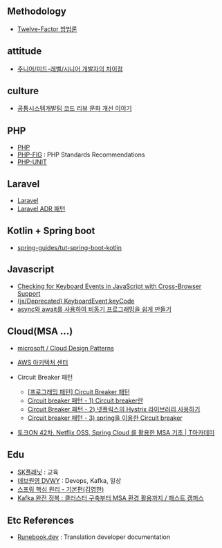 <h2>Methodology</h2>

- [Twelve-Factor 방법론](https://12factor.net/ko/)


<h2>attitude</h2>

- [주니어/미드-레벨/시니어 개발자의 차이점](https://medium.com/react-native-seoul/%EC%A3%BC%EB%8B%88%EC%96%B4-%EB%AF%B8%EB%93%9C-%EB%A0%88%EB%B2%A8-%EC%8B%9C%EB%8B%88%EC%96%B4-%EA%B0%9C%EB%B0%9C%EC%9E%90%EC%9D%98-%EC%B0%A8%EC%9D%B4%EC%A0%90-955af58dd446)


<h2>culture</h2>

- [공통시스템개발팀 코드 리뷰 문화 개선 이야기](https://techblog.woowahan.com/7152/)


<h2>PHP</h2>

- [PHP](https://www.php.net/)
- [PHP-FIG](https://www.php-fig.org/) : PHP Standards Recommendations
- [PHP-UNIT](https://phpunit.de/)

<h2>Laravel</h2>

- [Laravel](https://laravel.com/)
- [Laravel ADR 패턴](https://github.com/HydrefLab/laravel-adr)


<h2>Kotlin + Spring boot</h2>

- [spring-guides/tut-spring-boot-kotlin](https://github.com/spring-guides/tut-spring-boot-kotlin/)


<h2>Javascript</h2>

- [Checking for Keyboard Events in JavaScript with Cross-Browser Support](https://devstephen.medium.com/keyboardevent-key-for-cross-browser-key-press-check-61dbad0a067a)
- [(js/Deprecated) KeyboardEvent.keyCode](https://developer.mozilla.org/en-US/docs/Web/API/KeyboardEvent/keyCode)
- [async와 await를 사용하여 비동기 프로그래밍을 쉽게 만들기](https://developer.mozilla.org/ko/docs/Learn/JavaScript/Asynchronous/Async_await)


<h2>Cloud(MSA ...)</h2>

- [microsoft / Cloud Design Patterns](https://docs.microsoft.com/en-us/azure/architecture/patterns/)
- [AWS 아키텍처 센터](https://aws.amazon.com/ko/architecture/)

- Circuit Breaker 패턴
  - [[프로그래밍 패턴] Circuit Breaker 패턴](https://velog.io/@vies00/Circuit-Breaker-Pattern)
  - [Circuit breaker 패턴 - 1) Circuit breaker란](https://qwer9412.tistory.com/2)
  - [Circuit Breaker 패턴 - 2) 넷플릭스의 Hystrix 라이브러리 사용하기](https://qwer9412.tistory.com/3)
  - [Circuit breaker 패턴 - 3) spring을 이용한 Circuit breaker](https://qwer9412.tistory.com/4)

- [토크ON 42차. Netflix OSS, Spring Cloud 를 활용한 MSA 기초 | T아카데미](https://www.youtube.com/playlist?list=PL9mhQYIlKEhdtYdxxZ6hZeb0va2Gm17A5)

<h2>Edu</h2>

- [SK플래닛](https://www.youtube.com/c/SKplanetTacademy) : 교육
- [데브원영 DVWY](https://www.youtube.com/c/%EB%8D%B0%EB%B8%8C%EC%9B%90%EC%98%81DevWonYoung) : Devops, Kafka, 일상
- [스프링 핵심 원리 - 기본편(김영한)](https://www.inflearn.com/course/%EC%8A%A4%ED%94%84%EB%A7%81-%ED%95%B5%EC%8B%AC-%EC%9B%90%EB%A6%AC-%EA%B8%B0%EB%B3%B8%ED%8E%B8/dashboard)
- [Kafka 완전 정복 : 클러스터 구축부터 MSA 환경 활용까지 / 패스트 캠퍼스](https://fastcampus.co.kr/search?keyword=kafka)

<h2>Etc References</h2>

- [Runebook.dev](https://runebook.dev/) : Translation developer documentation  
